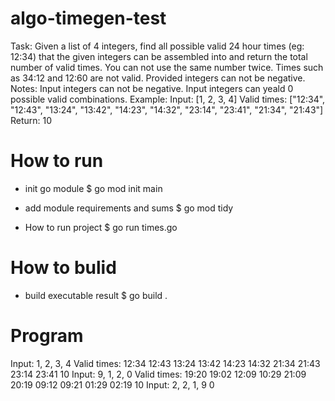 # algo-timegen-test
Task: Given a list of 4 integers, find all possible valid 24 hour times (eg: 12:34) that the given integers can be assembled into and return the total number of valid times.
You can not use the same number twice.
Times such as 34:12 and 12:60 are not valid.
Provided integers can not be negative.
Notes: Input integers can not be negative.
Input integers can yeald 0 possible valid combinations.
Example:
	Input: [1, 2, 3, 4]
	Valid times: ["12:34", "12:43", "13:24", "13:42", "14:23", "14:32", "23:14", "23:41", "21:34", "21:43"]
	Return: 10

# How to run
- init go module
$ go mod init main

- add module requirements and sums
$ go mod tidy

- How to run project 
$ go run times.go

# How to bulid

- build executable result
$ go build .

# Program 

Input: 1, 2, 3, 4
Valid times: 12:34 12:43 13:24 13:42 14:23 14:32 21:34 21:43 23:14 23:41
10
Input: 9, 1, 2, 0
Valid times: 19:20 19:02 12:09 10:29 21:09 20:19 09:12 09:21 01:29 02:19
10
Input: 2, 2, 1, 9
0